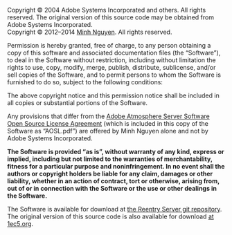 Copyright © 2004 Adobe Systems Incorporated and others. All rights reserved. The original version of this source code may be obtained from Adobe Systems Incorporated.  
Copyright © 2012–2014 [Minh Nguyen](http://notes.1ec5.org/). All rights reserved.

Permission is hereby granted, free of charge, to any person obtaining a copy of this software and associated documentation files (the “Software”), to deal in the Software without restriction, including without limitation the rights to use, copy, modify, merge, publish, distribute, sublicense, and/or sell copies of the Software, and to permit persons to whom the Software is furnished to do so, subject to the following conditions:

The above copyright notice and this permission notice shall be included in all copies or substantial portions of the Software.

Any provisions that differ from the [Adobe Atmosphere Server Software Open Source License Agreement](./AOSL.pdf) (which is included in this copy of the Software as “AOSL.pdf”) are offered by Minh Nguyen alone and not by Adobe Systems Incorporated.

**The Software is provided “as is”, without warranty of any kind, express or implied, including but not limited to the warranties of merchantability, fitness for a particular purpose and noninfringement. In no event shall the authors or copyright holders be liable for any claim, damages or other liability, whether in an action of contract, tort or otherwise, arising from, out of or in connection with the Software or the use or other dealings in the Software.**

The Software is available for download at [the Reentry Server git repository](https://github.com/1ec5/reentry-server). The original version of this source code is also available for download [at 1ec5.org](http://www.1ec5.org/software/atmo/).
